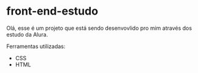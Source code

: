 ﻿# front-end-estudo
Olá, esse é um projeto que está sendo desenvovlido pro mim através dos estudo da Alura.


Ferramentas utilizadas:
- CSS
- HTML
